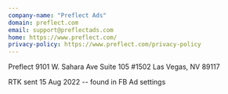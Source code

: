 ```yaml
---
company-name: "Preflect Ads"
domain: preflect.com
email: support@preflectads.com
home: https://www.preflect.com/
privacy-policy: https://www.preflect.com/privacy-policy
---
```


Preflect
9101 W. Sahara Ave
Suite 105 #1502
Las Vegas, NV 89117

RTK sent 15 Aug 2022 -- found in FB Ad settings
